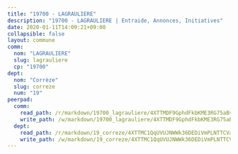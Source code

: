```yaml
---
title: "19700 - LAGRAULIERE"
description: "19700 - LAGRAULIERE | Entraide, Annonces, Initiatives"
date: 2020-01-11T14:09:21+09:00
collapsible: false
layout: commune
comm:
  nom: "LAGRAULIERE"
  slug: lagrauliere
  cp: "19700"
dept:
  nom: "Corrèze"
  slug: correze
  num: "19"
peerpad:
  comm:
    read_path: /r/markdown/19700_lagrauliere/4XTTMDF9GphdFkbKME3RG75aBvJVa4Xy8oc4cZbKnk61UxVpQ
    write_path: /w/markdown/19700_lagrauliere/4XTTMDF9GphdFkbKME3RG75aBvJVa4Xy8oc4cZbKnk61UxVpQ-K3TgTyJngBHV8DkfdFjqSQVTZs4v8buLC4qzTHrzK6ArU2cCpkyJbxgj8Na1mvKUEseyiu7fsnB2KYwJkN8wVGdWY6b3wvWKnTaU6MRGfHUkhEzkFnmD2vFaVqJtCdFFg1KaHXhW
  dept:
    read_path: /r/markdown/19_correze/4XTTMC1QqUVUJNWWk36DEDiVmPLNTTCVay5E5gwEvpSf36VsS
    write_path: /w/markdown/19_correze/4XTTMC1QqUVUJNWWk36DEDiVmPLNTTCVay5E5gwEvpSf36VsS-K3TgUzu4fqyixiBZaA5Ejd2iCC9xJnV2MqYc8L2r22c4qVWWx9VnJmMAAFTQjLmwLDBGZ9pgHdAtPGZHV6pZb6y2bhgaqXFUJ1Fp1QgihzJpszTr9ow8JcXoeYzTUZfY7Rzzn9sS
---
```


